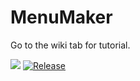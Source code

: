 # MenuMaker

Go to the wiki tab for tutorial.

[![](http://badge.henrya.org/spigotbukkit/downloads?spigot=93717)](https://www.spigotmc.org/resources/menumaker-library-for-creating-inventory-guis-pagination-and-more.93717/) [![Release](https://jitpack.io/v/Kauzas/menumaker.svg)](https://jitpack.io/#Kauzas/menumaker/)

